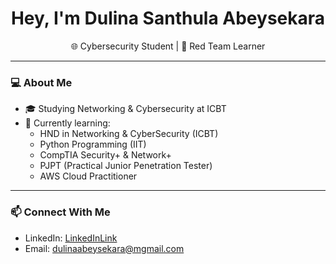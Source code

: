 <h1 align="center">Hey, I'm Dulina Santhula Abeysekara</h1>
<p align="center">
  🌐 Cybersecurity Student | 🧠 Red Team Learner 
</p>

---

### 💻 About Me

- 🎓 Studying Networking & Cybersecurity at ICBT
- 🧪 Currently learning:
  - HND in Networking & CyberSecurity (ICBT)
  - Python Programming (IIT)
  - CompTIA Security+ & Network+
  - PJPT (Practical Junior Penetration Tester)
  - AWS Cloud Practitioner

---

### 📫 Connect With Me

- LinkedIn: [LinkedInLink](https://linkedin.com/in/yourprofile)
- Email: dulinaabeysekara@mgmail.com
